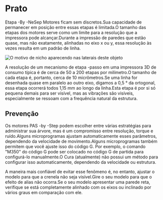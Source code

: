 Prato
====
Etapa -By -NeSep Motores ficam sem discretos.Sua capacidade de permanecer em posição entre essas etapas é limitada.O tamanho das etapas dos motores serve como um limite para a resolução que a impressora pode alcançar.Durante a impressão de paredes que estão quase, mas não exatamente, alinhadas no eixo x ou y, essa resolução às vezes resulta em um padrão de linha.

![O motivo de nicho aparecendo nas laterais deste objeto](../../../articles/images/aliasing.jpg)

A resolução de um mecanismo de etapa -passo em uma impressora 3D de consumo típica é de cerca de 50 a 200 etapas por milímetro.O tamanho de cada etapa é, portanto, cerca de 10 micrômetros.Se uma linha for desenhada quase em paralelo ao outro eixo, digamos a 0,5 ° da ortogonal, essa etapa ocorrerá todos 1,15 mm ao longo da linha.Esta etapa é por si só pequena demais para ser visível, mas as vibrações são visíveis, especialmente se ressoam com a frequência natural da estrutura.

Prevenção
----
Os motores PAS -by -Step podem escolher entre várias estratégias para administrar sua árvore, mas é um compromisso entre resolução, torque e ruído.Alguns microprogramas ajustam automaticamente esses parâmetros, dependendo da velocidade de movimento.Alguns microprogramas também permitem que você ajuste isso do código G. Por exemplo, o comando "M350" do código G pode ser colocado no código G de partida para configurá-lo manualmente.O Cura (atualmente) não possui um método para configurar isso automaticamente, dependendo da velocidade ou estrutura.

A maneira mais confiável de evitar esse fenômeno é, no entanto, ajustar o modelo para que a crenela não seja visível.Gire o seu modelo para que o efeito de alias não ocorra.Se o seu modelo apresentar uma parede reta, verifique se está completamente alinhado com os eixos ou inclinado por vários graus em comparação com ele.